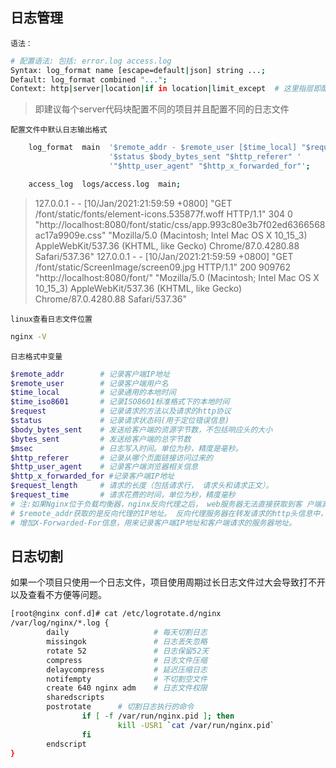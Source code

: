 ## 日志管理

`语法：`

```bash
# 配置语法: 包括: error.log access.log
Syntax: log_format name [escape=default|json] string ...;
Default: log_format combined "...";
Context: http|server|location|if in location|limit_except  # 这里指层即配置文件中server以及http等代码块
```

> 即建议每个server代码块配置不同的项目并且配置不同的日志文件

`配置文件中默认日志输出格式`

```bash
    log_format  main  '$remote_addr - $remote_user [$time_local] "$request" '
                      '$status $body_bytes_sent "$http_referer" '
                      '"$http_user_agent" "$http_x_forwarded_for"';

    access_log  logs/access.log  main;
```

> 127.0.0.1 - - [10/Jan/2021:21:59:59 +0800] "GET /font/static/fonts/element-icons.535877f.woff HTTP/1.1" 304 0 "http://localhost:8080/font/static/css/app.993c80e3b7f02ed6366568ac17a9909e.css" "Mozilla/5.0 (Macintosh; Intel Mac OS X 10_15_3) AppleWebKit/537.36 (KHTML, like Gecko) Chrome/87.0.4280.88 Safari/537.36"
> 127.0.0.1 - - [10/Jan/2021:21:59:59 +0800] "GET /font/static/ScreenImage/screen09.jpg HTTP/1.1" 200 909762 "http://localhost:8080/font/" "Mozilla/5.0 (Macintosh; Intel Mac OS X 10_15_3) AppleWebKit/537.36 (KHTML, like Gecko) Chrome/87.0.4280.88 Safari/537.36"

`linux查看日志文件位置`

```bash
nginx -V
```

`日志格式中变量`

```bash
$remote_addr        # 记录客户端IP地址
$remote_user        # 记录客户端用户名
$time_local         # 记录通用的本地时间
$time_iso8601       # 记录ISO8601标准格式下的本地时间
$request            # 记录请求的方法以及请求的http协议
$status             # 记录请求状态码(用于定位错误信息)
$body_bytes_sent    # 发送给客户端的资源字节数，不包括响应头的大小
$bytes_sent         # 发送给客户端的总字节数
$msec               # 日志写入时间。单位为秒，精度是毫秒。
$http_referer       # 记录从哪个页面链接访问过来的
$http_user_agent    # 记录客户端浏览器相关信息
$http_x_forwarded_for #记录客户端IP地址
$request_length     # 请求的长度（包括请求行， 请求头和请求正文）。
$request_time       # 请求花费的时间，单位为秒，精度毫秒
# 注:如果Nginx位于负载均衡器，nginx反向代理之后， web服务器无法直接获取到客 户端真实的IP地址。
# $remote_addr获取的是反向代理的IP地址。 反向代理服务器在转发请求的http头信息中，
# 增加X-Forwarded-For信息，用来记录客户端IP地址和客户端请求的服务器地址。
```





## 日志切割

如果一个项目只使用一个日志文件，项目使用周期过长日志文件过大会导致打不开以及查看不方便等问题。



```bash
[root@nginx conf.d]# cat /etc/logrotate.d/nginx
/var/log/nginx/*.log {
        daily                   # 每天切割日志
        missingok               # 日志丢失忽略
        rotate 52               # 日志保留52天
        compress                # 日志文件压缩
        delaycompress           # 延迟压缩日志
        notifempty              # 不切割空文件
        create 640 nginx adm    # 日志文件权限
        sharedscripts
        postrotate      # 切割日志执行的命令
                if [ -f /var/run/nginx.pid ]; then
                        kill -USR1 `cat /var/run/nginx.pid`
                fi
        endscript
}
```


